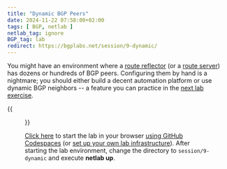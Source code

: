 ```yaml
---
title: "Dynamic BGP Peers"
date: 2024-11-22 07:58:00+02:00
tags: [ BGP, netlab ]
netlab_tag: ignore
BGP_tag: lab
redirect: https://bgplabs.net/session/9-dynamic/
---
```

You might have an environment where a [route reflector](https://bgplabs.net/ibgp/3-rr/) (or a [route server](https://bgplabs.net/session/5-routeserver/)) has dozens or hundreds of BGP peers. Configuring them by hand is a nightmare; you should either build a decent automation platform or use dynamic BGP neighbors -- a feature you can practice in the [next lab exercise](https://bgplabs.net/session/9-dynamic/).

{{<figure src="https://bgplabs.net/session/topology-dynamic-peers.png" width="300">}}

[Click here](https://github.com/codespaces/new/bgplab/bgplab) to start the lab in your browser [using GitHub Codespaces](https://bgplabs.net/4-codespaces/) (or [set up your own lab infrastructure](https://bgplabs.net/1-setup/)). After starting the lab environment, change the directory to `session/9-dynamic` and execute **netlab up**.
